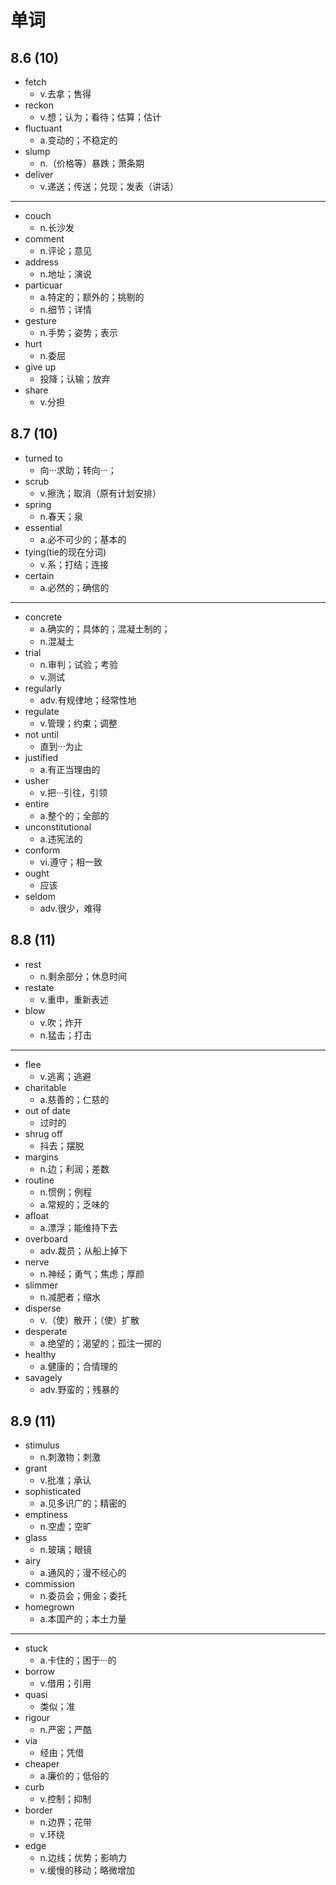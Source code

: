 # 单词

## 8.6 (10)

+ fetch
  + v.去拿；售得
+ reckon
  + v.想；认为；看待；估算；估计
+ fluctuant
  + a.变动的；不稳定的
+ slump
  + n.（价格等）暴跌；萧条期
+ deliver
  + v.递送；传送；兑现；发表（讲话）

---

+ couch
  + n.长沙发
+ comment
  + n.评论；意见
+ address
  + n.地址；演说
+ particuar
  + a.特定的；额外的；挑剔的
  + n.细节；详情
+ gesture
  + n.手势；姿势；表示
+ hurt
  + n.委屈
+ give up
  + 投降；认输；放弃
+ share
  + v.分担

## 8.7 (10)

+ turned to
  + 向···求助；转向···；
+ scrub
  + v.擦洗；取消（原有计划安排）
+ spring
  + n.春天；泉
+ essential
  + a.必不可少的；基本的
+ tying(tie的现在分词)
  + v.系；打结；连接
+ certain
  + a.必然的；确信的

---

+ concrete
  + a.确实的；具体的；混凝土制的；
  + n.混凝土
+ trial
  + n.审判；试验；考验
  + v.测试
+ regularly
  + adv.有规律地；经常性地
+ regulate
  + v.管理；约束；调整
+ not until
  + 直到···为止
+ justified
  + a.有正当理由的
+ usher
  + v.把···引往，引领
+ entire
  + a.整个的；全部的
+ unconstitutional
  + a.违宪法的
+ conform
  + vi.遵守；相一致
+ ought
  + 应该
+ seldom
  + adv.很少，难得

## 8.8 (11)

+ rest
  + n.剩余部分；休息时间
+ restate
  + v.重申，重新表述
+ blow
  + v.吹；炸开
  + n.猛击；打击

---

+ flee
  + v.逃离；逃避
+ charitable
  + a.慈善的；仁慈的
+ out of date
  + 过时的
+ shrug off
  + 抖去；摆脱
+ margins
  + n.边；利润；差数
+ routine
  + n.惯例；例程
  + a.常规的；乏味的
+ afloat
  + a.漂浮；能维持下去
+ overboard
  + adv.裁员；从船上掉下
+ nerve
  + n.神经；勇气；焦虑；厚颜
+ slimmer
  + n.减肥者；缩水
+ disperse
  + v.（使）散开；（使）扩散
+ desperate
  + a.绝望的；渴望的；孤注一掷的
+ healthy
  + a.健康的；合情理的
+ savagely
  + adv.野蛮的；残暴的

## 8.9 (11)

+ stimulus
  + n.刺激物；刺激
+ grant
  + v.批准；承认
+ sophisticated
  + a.见多识广的；精密的
+ emptiness
  + n.空虚；空旷
+ glass
  + n.玻璃；眼镜
+ airy
  + a.通风的；漫不经心的
+ commission
  + n.委员会；佣金；委托
+ homegrown
  + a.本国产的；本土力量

---

+ stuck
  + a.卡住的；困于···的
+ borrow
  + v.借用；引用
+ quasi
  + 类似；准
+ rigour
  + n.严密；严酷
+ via
  + 经由；凭借
+ cheaper
  + a.廉价的；低俗的
+ curb
  + v.控制；抑制
+ border
  + n.边界；花带
  + v.环绕
+ edge
  + n.边线；优势；影响力
  + v.缓慢的移动；略微增加